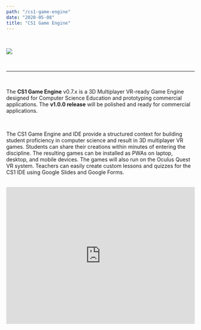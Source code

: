 ```yaml
---
path: "/cs1-game-engine"
date: "2020-05-08"
title: "CS1 Game Engine"
---
```

<br>

![](https://cdn.glitch.com/53f6eb06-66f0-4243-b635-db0bfec50c28%2FCS1_logo_64.png?v=1588982390615)

<br>

___  

<br>

The **CS1 Game Engine** v0.7.x is a 3D Multiplayer VR-ready Game Engine designed for Computer Science Education and prototyping commercial applications. The **v1.0.0 release** will be polished and ready for commercial applications.

<br/>

The CS1 Game Engine and IDE provide a structured context for building student proficiency in computer science and result in 3D multiplayer VR games. Students can share their creations within minutes of entering the discipline. The resulting games can be installed as PWAs on laptop, desktop, and mobile devices. The games will also run on the Oculus Quest VR system. Teachers can easily create custom lessons and quizzes for the CS1 IDE using Google Slides and Google Forms.

<br>

<iframe width="100%" height= "365px" src="https://www.youtube.com/embed/lKYQ1o2Uc_0" frameborder="0" allow="accelerometer; autoplay; encrypted-media; gyroscope; picture-in-picture" allowfullscreen></iframe>
